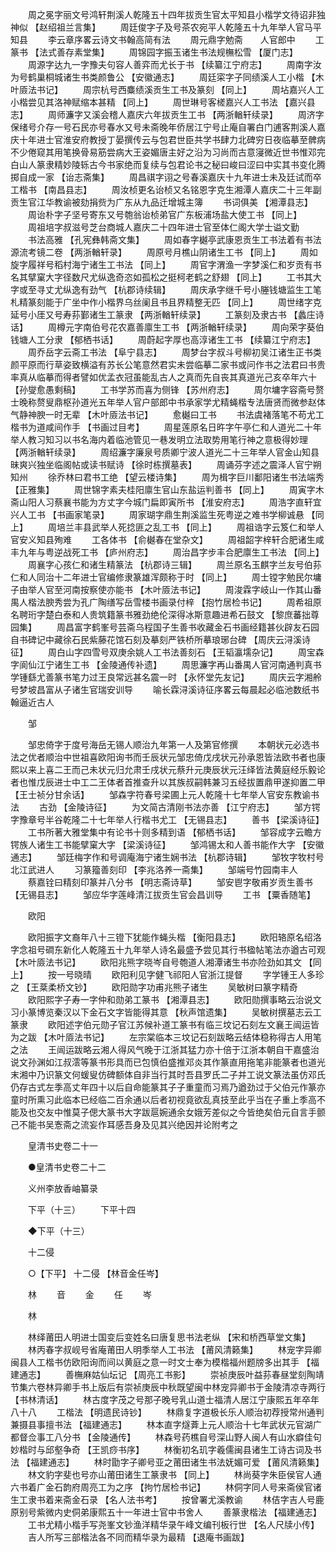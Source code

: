 <!-- { "loadSidebar": true } -->
　　周之冕字丽文号鸿轩荆溪人乾隆五十四年拔贡生官太平知县小楷学文待诏非独神似 【赵绍祖兰言集】 
　　周廷俊字子及号茶农宛平人乾隆五十九年举人官马平知县 
　　李云章序畧云诗文书翰高简有法 
　　周元鼎字勉斋　　人官郎中 
　　工篆书 【法式善存素堂集】 
　　周锦园字振玉诸生书法规橅松雪 【厦门志】 
　　周源字达九一字豫夫句容人善弈而尤长于书 【续纂江宁府志】 
　　周南字汝为号鹤巢桐城诸生书类颜鲁公 【安徽通志】 
　　周廷寀字子同绩溪人工小楷 【木叶厱法书记】 
　　周宗杭号西麋绩溪贡生工书及篆刻 【同上】 
　　周坫嘉兴人工小楷尝见其洛神赋缩本甚精 【同上】 
　　周世琳号客槎嘉兴人工书法 【嘉兴县志】 
　　周师濂字又溪会稽人嘉庆六年拔贡生工书 【两浙輶轩续录】 
　　周济字保绪号介存一号石民亦号春水又号未斋晚年侨居江宁号止庵自署白门逋客荆溪人嘉庆十年进士官淮安府教授丁晏撰传云与包君世臣共学书肆力北碑穷日夜临摹至髀病不少倦窥其用笔换骨易筋尝病大王姿媚唐主好之沿为习尚而古意寖微近世书惟邓完白山人篆隶精妙陵轹古今书家绝而复续与包君论书之秘曰峻曰涩曰中实其书变化腾掷自成一家 【诒志斋集】 
　　周昌祺字诩之号春溪嘉庆十九年进士未及廷试而卒工楷书 【南昌县志】 
　　周汝桢更名诒桢又名铭恩字克生湘潭人嘉庆二十三年副贡生官江华教谕被劾捐赀为广东从九品迁增城主簿 
　　书词俱美 【湘潭县志】 
　　周诒朴字子坚号寄东又号匏翁诒桢弟官广东板浦场盐大使工书 【同上】 
　　周祖培字叔滋号芝台商城人嘉庆二十四年进士官至体仁阁大学士谥文勤 
　　书法高雅 【孔宪彝韩斋文集】 
　　周如春字樾亭武康恩贡生工书法着有书法源流考镜二卷 【两浙輶轩录】 
　　周原号月樵山阴诸生工书 【同上】 
　　周如旋字履祥号稻村海宁诸生工书法 【同上】 
　　周官字渭渔一字梦溪仁和岁贡有书名其擘窠大字径数尺尤纵逸奇恣如孤松之挺柯老鹤之舒翅 【同上】 
　　工书其大字或至寻丈尤纵逸有劲气 【杭郡诗续辑】 
　　周庆承字继千号小塍钱塘监生工笔札精篆刻能于广坐中作小楷界乌丝阑且书且界精整无匹 【同上】 
　　周世绪字克延号小厓又号寿荪鄞诸生工篆隶 【两浙輶轩续录】 
　　工篆刻及隶古书 【蠡庄诗话】 
　　周樽元字南伯号花农嘉善廪生工书 【两浙輶轩续录】 
　　周向荣字葵伯钱塘人工分隶 【郁栖书话】 
　　周蔚起字厚也高淳诸生工书 【续纂江宁府志】 
　　周乔岳字云斋工书法 【阜宁县志】 
　　周梦台字叔斗号柳初吴江诸生正书类颜平原而行草姿致横溢有苏长公笔意然君实未尝临摹二家书或问作书之法君曰书贵率真从临摹而得者譬如优孟衣冠虽能乱古人之真而先自丧其真道光己亥卒年六十 【孙燮愈愚剩稿】 
　　工书学苏而喜为侧锋 【苏州府志】 
　　周尔墉字容斋号赘士晚称赘叟鼎枢孙道光五年举人官户部郎中书承家学尤精蝇楷专法唐贤而微参赵体气静神腴一时无辈 【木叶厱法书记】 
　　愈樾曰工书 
　　书法虞褚落笔不苟尤工楷书为道咸间作手 【书画过目考】 
　　周星莲原名日旿字午亭仁和人道光二十年举人教习知习以书名海内着临池管见一巷发明立法取势用笔行神之意极得妙理 【两浙輶轩续录】 
　　周绍濂字廉泉号质卿宁波人道光二十三年举人官金山知县昧爽兴独坐临阁帖或读书赋诗 【徐时栋撰墓表】 
　　周诵芬字述之震泽人官宁朔知州 
　　徐乔林曰君书工绝 【望云楼诗集】 
　　周为楫字巨川鄱阳诸生书法端秀 【正雅集】 
　　周世锦字素夫桂阳廪生官山东盐运判善书 【同上】 
　　周寅字木斋山阳人习蔡襄书能为方丈字今城门扁即寅所书 【淮安府志】 
　　周浩字直轩宜兴人工书 【书画家笔录】 
　　周家瑚字鼎生荆溪监生死粤逆之难书学柳诚悬 【同上】 
　　周培兰丰县武举人死捻匪之乱工书 【同上】 
　　周祖诰字云笈仁和举人官安义知县殉难 
　　工各体书 【俞樾春在堂杂文】 
　　周祖韶字梓轩合肥诸生咸丰九年与粤逆战死工书 【庐州府志】 
　　周治昌字步丰合肥廪生工书法 【同上】 
　　周襄字心孩仁和诸生精篆法 【杭郡诗三辑】 
　　周兰原名玉麒字兰友号伯荪仁和人同治十二年进士官编修隶篆雄浑颇称于时 【同上】 
　　周士镗字勉民尔墉子由举人官至河南按察使亦能书 【木叶厱法书记】 
　　周浚霖字岐山一作其山番禺人楷法腴秀尝为孔广陶缮写岳雪楼书画录付梓 【抱竹居检书记】 
　　周希祖原名聘珩字楚白泰和人贵筑籍篆书雅劲绝伦深得冰斯意趣进希石鼓文 【黎庶蕃拙尊园集】 
　　周昌富字鹤峯号芸斋乌程国子生善书收藏金石书画经籍甚伙辟友石园自书碑记中藏徐石民紫藤花馆石刻及摹刻严铁桥所摹琅琊台碑 【周庆云浔溪诗征】 
　　周白山字四雪号双庚余姚人工书法善刻石 【王韬瀛壖杂记】 
　　周宝森字阆仙江宁诸生工书 【金陵通传补遗】 
　　周思濂字再山番禺人官河南通判真书学锺繇尤善篆书笔力过王良常远甚名震一时 【永怀堂先友记】 
　　周庆云字湘舲号梦坡昌富从子诸生官瑞安训导 
　　喻长霖浔溪诗征序畧云每晨起必临池数纸书翰逼近古人 

　　邹 

　　邹忠倚字于度号海岳无锡人顺治九年第一人及第官修撰 
　　本朝状元必选书法之优者顺治中世祖喜欧阳询书而壬辰状元邹忠倚戊戌状元孙承恩皆法欧书者也康熙以来上喜二王而己未状元归允肃壬戌状元蔡升元庚辰状元汪绎皆法黄庭经乐毅论者也惟戊辰进士中工二王体者首推查升以其族叔嗣韩兼习五经拔置鼎甲遂抑置二甲 【王士祯分甘余话】 
　　邹森字符春号梁圃上元人乾隆十七年举人官安东教谕书法 
　　古劲 【金陵诗征】 
　　为文简古清刚书法亦善 【江宁府志】 
　　邹方锷字豫章号半谷乾隆二十七年举人行楷书尤工 【无锡县志】 
　　善书 【梁溪诗征】 
　　工书所著大雅堂集中有论书十则多精到语 【郁栖书话】 
　　邹容成字云瞻方锷族人诸生工书能擘窠大字 【梁溪诗征】 
　　邹鸿锡太和人善书能作大字 【安徽通志】 
　　邹廷梅字作和号调庵海宁诸生娴书法 【杭郡诗辑】 
　　邹牧字牧村号北江武进人 
　　习篆籀善刻印 【李兆洛养一斋集】 
　　邹端号竹园南丰人 
　　蔡嘉铨曰精刻印篆并八分书 【明志斋诗草】 
　　邹安鬯字敬甫岁贡生善书 【无锡县志】 
　　邹应华字莲峰清江拔贡生官会昌训导 
　　工书 【粟香随笔】 

　　欧阳 

　　欧阳振字文裔年八十三镫下犹能作蝇头楷 【衡阳县志】 
　　欧阳辂原名绍洛字念祖号磵东新化人乾隆五十九年举人诗名最盛予尝见其行书楹帖笔法亦遒古可观 【木叶厱法书记】 
　　欧阳兆熊字晓岑自号匏道人湘潭诸生书亦险劲如其文 【同上】 
　　按一号晓晴 
　　欧阳利见字健飞祁阳人官浙江提督 
　　字学锺王人多珍之 【王棻柔桥文钞】 
　　欧阳勋字功甫兆熊子诸生 
　　吴敏树曰篆字精奇 
　　欧阳熙字子寿一字仲和勋弟工篆书 【湘潭县志】 
　　欧阳勋撰事略云治说文习小篆博览秦汉以下金石文字皆能得其意 【秋声馆遗集】 
　　吴敏树撰墓志云工篆隶 
　　欧阳述字伯元勋子官江苏候补道工篆书有临三坟记石刻左文襄王闿运皆为之跋 【木叶厱法书记】 
　　左宗棠临本三坟记石刻跋略云结体稳称得古人用笔之法 
　　王闿运跋略云湘人得风气晚于江浙其猛力亦十倍于江浙本朝自干嘉盛治说文孙渊如江叔澐等篆书形具而已包慎伯盛推邓炎其作篆直用拖笔非能篆者也道光末湘中乃识篆文何蝯叟仿碑额体自非当行其时吾县罗氏二子并工说文篆法虽仿邓氏仍存古式左季高丈年四十以后自命能篆其子子重童而习焉乃遒劲过于父伯元作篆亦童时所熏习此临本已经临二百余通以后者初视竟欲乱真技至此乎当在子重上季高不能及也交友中惟莫子偲大篆书大字跋扈婉通余女娥芳差似之今皆绝矣伯元自言手颤己不能书吴愙斋之流妄作耳感吾身及见其兴绝因并论附考之 

　　皇清书史卷二十一 

　　●皇清书史卷二十二 

　　义州李放香岫纂录 

　　下平（十三） 
　　下平十四 

　　◆下平（十三） 

　　十二侵 

　　○【下平】 十二侵 【林音金任岑】 

　　林 
　　音 
　　金 
　　任 
　　岑 

　　林 

　　林绎莆田人明进士国变后变姓名曰唐复思书法老纵 【宋和桥西草堂文集】 
　　林丙春字叔岘号省庵莆田人明季举人工书法 【莆风清籁集】 
　　林宠字异卿闽县人工楷书仿欧阳询而间以黄庭之意一时文士奉为模楷福州题牓多出其手 【福建通志】 
　　善橅麻姑仙坛记 【周亮工书影】 
　　崇祯庚辰叶益荪春昼堂刻陶靖节集六卷林异卿手书上版后有崇祯庚辰中秋既望闽中林宠异卿书于金陵清凉寺两行 【书林清话】 
　　林古度字茂之号那子晚号乳山道士福清人居江宁康熙五年卒年八十八 
　　工楷法 【明遗民诗钞】 
　　林鼎复字道极长乐人顺治初荐授常州通判兼摄县事擅书法 【福建通志】 
　　林本直字燧葊上元人顺治十七年武状元官湖广都督佥事工八分书 【金陵通传】 
　　林森号药樵自号深山野人闽人有山水癖佳句妙楷时与邱壑争奇 【王凯痧书序】 
　　林衡初名玑字羲儒闽县诸生工诗古词及书法 【福建通志】 
　　林时勖字子卿号亚之莆田诸生书法妩媚可爱 【莆风清籁集】 
　　林文豹字斐也号亦山莆田诸生工篆隶书 【同上】 
　　林尚葵字朱臣侯官人通六书着广金石韵府周亮工为之序 【拘竹居检书记】 
　　林侗字同人号来斋侯官诸生工隶书着来斋金石录 【名人法书考】 
　　按曾署尤溪教谕 
　　林佶字吉人号鹿原别号紫微内史侗弟康熙五十一年进士官中书舍人 
　　善篆隶楷法 【福建通志】 
　　工书尤精小楷手写尧峯文钞渔洋精华录午峰文编刊板行世 【名人尺牍小传】 
　　吉人所写三部楷法各不同而精华录为最精 【退庵书画跋】 
